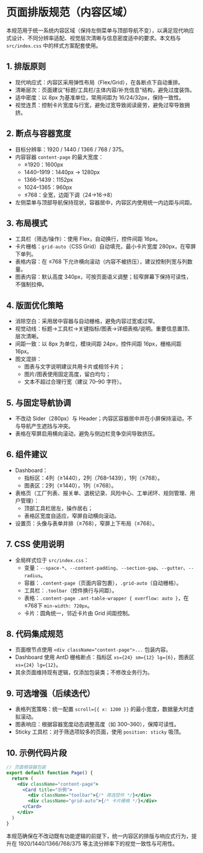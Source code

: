 # 页面排版规范（内容区域）

本规范用于统一系统内容区域（保持左侧菜单与顶部导航不变），以满足现代响应式设计、不同分辨率适配、视觉层次清晰与信息密度适中的要求。本文档与 `src/index.css` 中的样式方案配套使用。

## 1. 排版原则
- 现代响应式：内容区采用弹性布局（Flex/Grid），在各断点下自动重排。
- 清晰层次：页面建议“标题/工具栏/主体内容/补充信息”结构，避免过度装饰。
- 适中密度：以 8px 为基准单位，常用间距为 16/24/32px，保持一致性。
- 视觉连贯：控制卡片宽度与行宽，避免过宽导致阅读疲劳，避免过窄导致拥挤。

## 2. 断点与容器宽度
- 目标分辨率：1920 / 1440 / 1366 / 768 / 375。
- 内容容器 `content-page` 的最大宽度：
  - ≥1920：1600px
  - 1440–1919：1440px → 1280px
  - 1366–1439：1152px
  - 1024–1365：960px
  - ≤768：全宽，边距下调（24→16→8）
- 左侧菜单与顶部导航保持现状，容器居中，内容区内使用统一内边距与间距。

## 3. 布局模式
- 工具栏（筛选/操作）：使用 Flex，自动换行，控件间距 16px。
- 卡片栅格：`grid-auto`（CSS Grid）自动填充，最小卡片宽度 280px，在窄屏下单列。
- 表格内容：在 ≤768 下允许横向滚动（内容不被挤压），建议控制列宽与列数量。
- 图表内容：默认高度 340px，可按页面语义调整；较窄屏幕下保持可读性，不强制拉伸。

## 4. 版面优化策略
- 消除空白：采用居中容器与自动栅格，避免内容过宽或过窄。
- 视觉动线：标题→工具栏→关键指标/图表→详细表格/说明。重要信息置顶、层次清晰。
- 间距一致：以 8px 为单位，模块间距 24px，控件间距 16px，栅格间距 16px。
- 图文混排：
  - 图表与文字说明建议共用卡片或相邻卡片；
  - 图片/图表使用固定高度，留白均匀；
  - 文本不超过合理行宽（建议 70–90 字符）。

## 5. 与固定导航协调
- 不改动 Sider（280px）与 Header；内容区容器居中并在小屏保持滚动，不与导航产生遮挡与冲突。
- 表格在窄屏启用横向滚动，避免与侧边栏竞争空间导致挤压。

## 6. 组件建议
- Dashboard：
  - 指标区：4列（≥1440），2列（768–1439），1列（≤768）。
  - 图表区：2列（≥1440），1列（≤768）。
- 表格页（工厂列表、报关单、退税记录、风险中心、工单闭环、规则管理、用户管理）：
  - 顶部工具栏居左，操作居右；
  - 表格区宽度自适应，窄屏自动横向滚动。
- 设置页：头像与表单并排（≥768），窄屏上下布局（≤768）。

## 7. CSS 使用说明
- 全局样式位于 `src/index.css`：
  - 变量：`--space-*`、`--content-padding`、`--section-gap`、`--gutter`、`--radius`。
  - 容器：`.content-page`（页面内容包裹），`.grid-auto`（自动栅格）。
  - 工具栏：`.toolbar`（控件换行与间距）。
  - 表格：`.content-page .ant-table-wrapper { overflow: auto }`，在≤768下 `min-width: 720px`。
  - 卡片：圆角统一，邻近卡片由 Grid 间距控制。

## 8. 代码集成规范
- 页面根节点使用 `<div className="content-page">...` 包装内容。
- Dashboard 使用 AntD 栅格断点：指标区 `xs={24} sm={12} lg={6}`，图表区 `xs={24} lg={12}`。
- 其余页面维持现有逻辑，仅添加包装类；不修改业务行为。

## 9. 可选增强（后续迭代）
- 表格列宽策略：统一配置 `scroll={{ x: 1200 }}` 的最小宽度，数据量大时虚拟滚动。
- 图表响应：根据容器宽度动态调整高度（如 300–360），保障可读性。
- Sticky 工具栏：对于筛选项较多的页面，使用 `position: sticky` 吸顶。

## 10. 示例代码片段
```jsx
// 页面根容器包装
export default function Page() {
  return (
    <div className="content-page">
      <Card title="示例">
        <div className="toolbar">{/* 筛选控件 */}</div>
        <div className="grid-auto">{/* 卡片栅格 */}</div>
      </Card>
    </div>
  )
}
```

本规范确保在不改动既有功能逻辑的前提下，统一内容区的排版与响应式行为，提升在 1920/1440/1366/768/375 等主流分辨率下的视觉一致性与可用性。
